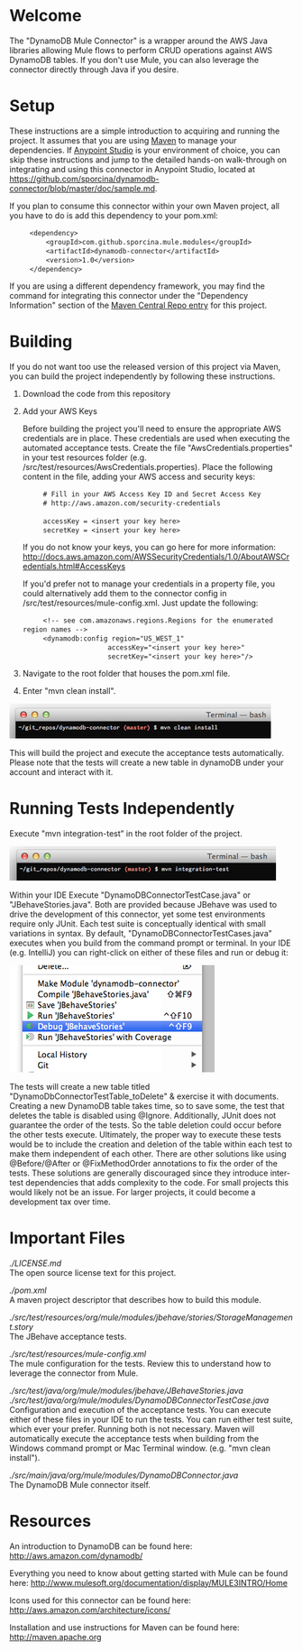 
Welcome
=======
The "DynamoDB Mule Connector" is a wrapper around the AWS Java libraries allowing Mule flows to perform CRUD operations
against AWS DynamoDB tables.  If you don't use Mule, you can also leverage the connector directly through Java if you desire.


Setup
=====

These instructions are a simple introduction to acquiring and running the project.  It assumes that you are using
[Maven](http://maven.apache.org) to manage your dependencies.  If [Anypoint Studio](http://www.mulesoft.org/download-mule-esb-community-edition) is your environment of choice, you can skip these
instructions and jump to the detailed hands-on walk-through on integrating and using this connector in Anypoint Studio, located at
https://github.com/sporcina/dynamodb-connector/blob/master/doc/sample.md.

If you plan to consume this connector within your own Maven project, all you have to do is add this dependency to your pom.xml:
 
         <dependency>
             <groupId>com.github.sporcina.mule.modules</groupId>
             <artifactId>dynamodb-connector</artifactId>
             <version>1.0</version>
         </dependency>
         
If you are using a different dependency framework, you may find the command for integrating this connector under the "Dependency Information"
section of the [Maven Central Repo entry](http://search.maven.org/#artifactdetails|com.github.sporcina.mule.modules|dynamodb-connector|1.0|mule-module) for this project. 

Building
========

If you do not want too use the released version of this project via Maven, you can build the project independently by
following these instructions.

1. Download the code from this repository
2. Add your AWS Keys

    Before building the project you'll need to ensure the appropriate AWS credentials are in place.  These credentials are
    used when executing the automated acceptance tests.  Create the file "AwsCredentials.properties" in your test
    resources folder (e.g. /src/test/resources/AwsCredentials.properties).  Place the following content in the file, adding
    your AWS access and security keys:
    
    
            # Fill in your AWS Access Key ID and Secret Access Key
            # http://aws.amazon.com/security-credentials
    
            accessKey = <insert your key here>
            secretKey = <insert your key here>
    
    If you do not know your keys, you can go here for more information:
    http://docs.aws.amazon.com/AWSSecurityCredentials/1.0/AboutAWSCredentials.html#AccessKeys
    
    If you'd prefer not to manage your credentials in a property file, you could alternatively add them to the connector
    config in /src/test/resources/mule-config.xml.  Just update the following:
    
            <!-- see com.amazonaws.regions.Regions for the enumerated region names -->
            <dynamodb:config region="US_WEST_1"
                            accessKey="<insert your key here>"
                            secretKey="<insert your key here>"/>
                        
3. Navigate to the root folder that houses the pom.xml file.
4. Enter "mvn clean install".

![Alt text](/readme_images/Building_From_Terminal.png "Building from the Mac Terminal")

This will build the project and execute the acceptance tests automatically.  Please note that the tests will create a
new table in dynamoDB under your account and interact with it.


Running Tests Independently
===========================
Execute "mvn integration-test” in the root folder of the project.

![Alt text](/readme_images/Running_Tests_From_Terminal.png "Running acceptance tests from Mac Terminal")

Within your IDE
Execute "DynamoDBConnectorTestCase.java" or "JBehaveStories.java".  Both are provided because JBehave was used to drive
the development of this connector, yet some test environments require only JUnit.  Each test suite is conceptually identical with
small variations in syntax.  By default, "DynamoDBConnectorTestCases.java" executes when you build from the command
prompt or terminal.  In your IDE (e.g. IntelliJ) you can right-click on either of these files and run or debug it:

![Alt text](/readme_images/Execute_Stories_In_IntelliJ.png "Executing the acceptance tests from Intelli-J")

The tests will create a new table titled "DynamoDbConnectorTestTable_toDelete" & exercise it with documents.  Creating a
new DynamoDB table takes time, so to save some, the test that deletes the table is disabled using @Ignore.  Additionally,
JUnit does not guarantee the order of the tests.  So the table deletion could occur before the other tests execute.  Ultimately,
the proper way to execute these tests would be to include the creation and deletion of the table within each test to make
them independent of each other.  There are other solutions like using @Before/@After or @FixMethodOrder annotations to fix
the order of the tests.  These solutions are generally discouraged since they introduce inter-test dependencies that adds
complexity to the code.  For small projects this would likely not be an issue.  For larger projects, it could become a
development tax over time.


Important Files
===============

*./LICENSE.md* <br/>
The open source license text for this project.

*./pom.xml* <br/>
A maven project descriptor that describes how to build this module.

*./src/test/resources/org/mule/modules/jbehave/stories/StorageManagement.story* <br/>
The JBehave acceptance tests.

*./src/test/resources/mule-config.xml* <br/>
The mule configuration for the tests.  Review this to understand how to leverage the connector from Mule.

*./src/test/java/org/mule/modules/jbehave/JBehaveStories.java* <br/>
*./src/test/java/org/mule/modules/DynamoDBConnectorTestCase.java* <br/>
Configuration and execution of the acceptance tests.  You can execute either of these files in your IDE to run the tests.
You can run either test suite, which ever your prefer.  Running both is not necessary.  Maven will automatically execute
the acceptance tests when building from the Windows command prompt or Mac Terminal window.
(e.g. "mvn clean install").

*./src/main/java/org/mule/modules/DynamoDBConnector.java* <br/>
The DynamoDB Mule connector itself.



Resources
=========

An introduction to DynamoDB can be found here:
http://aws.amazon.com/dynamodb/

Everything you need to know about getting started with Mule can be found here:
http://www.mulesoft.org/documentation/display/MULE3INTRO/Home

Icons used for this connector can be found here:
http://aws.amazon.com/architecture/icons/

Installation and use instructions for Maven can be found here:
http://maven.apache.org

